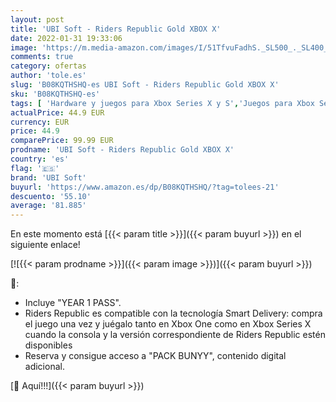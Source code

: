 ```yaml
---
layout: post
title: 'UBI Soft - Riders Republic Gold XBOX X'
date: 2022-01-31 19:33:06
image: 'https://m.media-amazon.com/images/I/51TfvuFadhS._SL500_._SL400_.jpg'
comments: true
category: ofertas
author: 'tole.es'
slug: 'B08KQTHSHQ-es UBI Soft - Riders Republic Gold XBOX X'
sku: 'B08KQTHSHQ-es'
tags: [ 'Hardware y juegos para Xbox Series X y S','Juegos para Xbox Series X y S','Videojuegos','ubi soft','xbox', ]
actualPrice: 44.9 EUR
currency: EUR
price: 44.9
comparePrice: 99.99 EUR
prodname: 'UBI Soft - Riders Republic Gold XBOX X'
country: 'es'
flag: '🇪🇸'
brand: 'UBI Soft'
buyurl: 'https://www.amazon.es/dp/B08KQTHSHQ/?tag=tolees-21'
descuento: '55.10'
average: '81.885'
---
```


En este momento está [{{< param title >}}]({{< param buyurl >}}) en el siguiente enlace!

[![{{< param prodname >}}]({{< param image >}})]({{< param buyurl >}})

🔎:

- Incluye "YEAR 1 PASS".
- Riders Republic es compatible con la tecnología Smart Delivery: compra el juego una vez y juégalo tanto en Xbox One como en Xbox Series X cuando la consola y la versión correspondiente de Riders Republic estén disponibles
- Reserva y consigue acceso a "PACK BUNYY", contenido digital adicional.

[🛒 Aquí!!!]({{< param buyurl >}})
